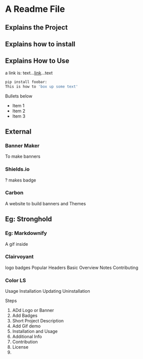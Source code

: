 # A Readme File 
## Explains the Project
## Explains how to install
## Explains How to Use
a link is:
text...[link](url)...text
```bash
pip install foobar:  
This is how to 'box up some text'
```
Bullets below
- Item 1
- Item 2
- Item 3

## External 

### Banner Maker
To make banners

### Shields.io
? makes badge

### Carbon
A website to build banners and Themes

## Eg: Stronghold

### Eg:  Markdownify
A gif inside

### Clairvoyant
logo
badges
Popular Headers
Basic Overview
Notes
Contributing
### Color LS
Usage
Installation
Updating
Uninstallation


Steps
1. ADd Logo or Banner
2. Add Badges
3. Short Project Description
4. Add Gif demo
5. Installation and Usage
6. Additional Info
7. Contribution
8. License
9. 
